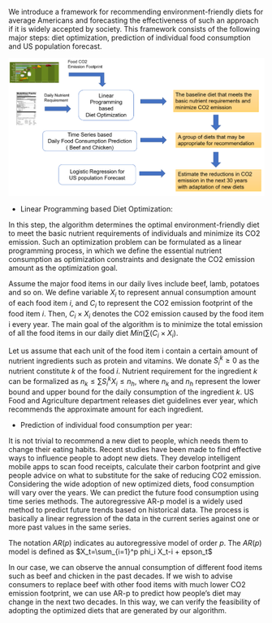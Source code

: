 We introduce a framework for recommending environment-friendly diets for average Americans and forecasting the effectiveness of such an approach if it is widely accepted by society. This framework consists of the following major steps: diet optimization, prediction of individual food consumption and US population forecast. 


![image](framework.PNG "Diet Recommendation and Prediction of CO2 Emission Reduction")

- Linear Programming based Diet Optimization: 


In this step, the algorithm determines the optimal environment-friendly diet to meet the basic nutrient requirements of individuals and minimize its CO2 emission. Such an optimization problem can be formulated as a linear programming process, in which we define the essential nutrient consumption as optimization constraints and designate the CO2 emission amount as the optimization goal.   


Assume the major food items in our daily lives include beef, lamb, potatoes and so on. We define variable $X_i$ to represent annual consumption amount of each food item $i$, and $C_i$ to represent the CO2 emission footprint of the food item $i$. Then, $C_i×X_i$ denotes the CO2 emission caused by the food item i every year. The main goal of the algorithm is to minimize the total emission of all the food items in our daily diet $Min(\sum(C_i×X_i)$. 


Let us assume that each unit of the food item i contain a certain amount of nutrient ingredients such as protein and vitamins. We donate $S_i^k≥0$  as the nutrient constitute  $k$ of the food $i$. Nutrient requirement for the ingredient $k$ can be formalized as $n_k≤\sum S_i^kX_i≤n_h$, where $n_k$ and $n_h$ represent the lower bound and upper bound for the daily consumption of the ingredient $k$. US Food and Agriculture department releases diet guidelines ever year, which recommends the approximate amount for each ingredient. 


- Prediction of individual food consumption per year: 

It is not trivial to recommend a new diet to people, which needs them to change their eating habits. Recent studies have been made to find effective ways to influence people to adopt new diets. They develop intelligent mobile apps to scan food receipts, calculate their carbon footprint and give people advice on what to substitute for the sake of reducing CO2 emission.  Considering the wide adoption of new optimized diets, food consumption will vary over the years. We can predict the future food consumption using time series methods. The autoregressive AR-p model is a widely used method to predict future trends based on historical data. The process is basically a linear regression of the data in the current series against one or more past values in the same series.


The notation $AR(p)$ indicates au autoregressive model of order $p$. The $AR(p)$ model is defined as 
$X_t=\sum_{i=1}^p phi_i X_t-i + epson_t$


In our case, we can observe the annual consumption of different food items such as beef and chicken in the past decades. If we wish to advise consumers to replace beef with other food items with much lower CO2 emission footprint, we can use AR-p to predict how people’s diet may change in the next two decades. In this way, we can verify the feasibility of adopting the optimized diets that are generated by our algorithm. 
